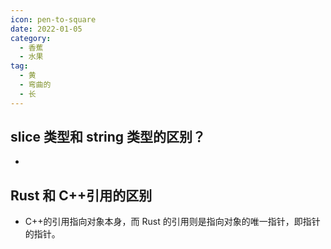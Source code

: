 ```yaml
---
icon: pen-to-square
date: 2022-01-05
category:
  - 香蕉
  - 水果
tag:
  - 黄
  - 弯曲的
  - 长
---
```


## slice 类型和 string 类型的区别？

-

## Rust 和 C++引用的区别

- C++的引用指向对象本身，而 Rust 的引用则是指向对象的唯一指针，即指针的指针。
